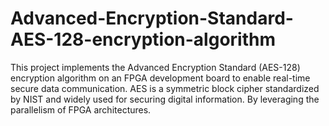 # Advanced-Encryption-Standard-AES-128-encryption-algorithm
This project implements the Advanced Encryption Standard (AES-128) encryption algorithm on an FPGA development board to enable real-time secure data communication. AES is a symmetric block cipher standardized by NIST and widely used for securing digital information.  By leveraging the parallelism of FPGA architectures.

